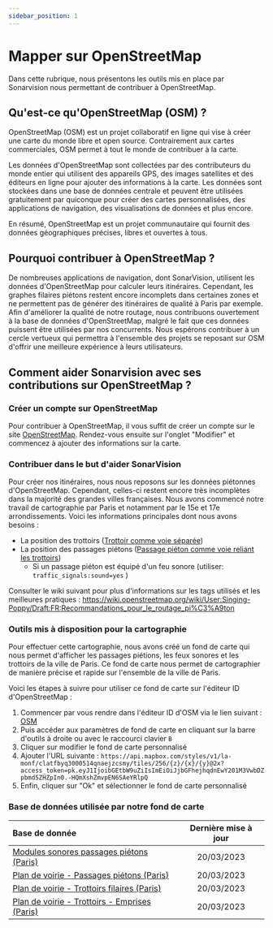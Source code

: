 ```yaml
---
sidebar_position: 1
---
```


# Mapper sur OpenStreetMap

Dans cette rubrique, nous présentons les outils mis en place par Sonarvision nous permettant de contribuer à
OpenStreetMap.

## Qu'est-ce qu'OpenStreetMap (OSM) ?

OpenStreetMap (OSM) est un projet collaboratif en ligne qui vise à créer une carte du monde libre et open source.
Contrairement aux cartes commerciales, OSM permet à tout le monde de contribuer à la carte.

Les données d'OpenStreetMap sont collectées par des contributeurs du monde entier qui utilisent des appareils GPS,
des images satellites et des éditeurs en ligne pour ajouter des informations à la carte.
Les données sont stockées dans une base de données centrale et peuvent être utilisées gratuitement
par quiconque pour créer des cartes personnalisées, des applications de navigation, des visualisations de données et
plus encore.

En résumé, OpenStreetMap est un projet communautaire qui fournit des données géographiques précises, libres et ouvertes
à tous.

## Pourquoi contribuer à OpenStreetMap ?

De nombreuses applications de navigation, dont SonarVision, utilisent les données d'OpenStreetMap pour calculer leurs
itinéraires.
Cependant, les graphes filaires piétons restent encore incomplets dans certaines zones et ne permettent pas de générer
des itinéraires de qualité à Paris par exemple.
Afin d'améliorer la qualité de notre routage, nous contribuons ouvertement à la base de données d'OpenStreetMap,
malgré le fait que ces données puissent être utilisées par nos concurrents.
Nous espérons contribuer à un cercle vertueux qui permettra à l'ensemble des projets se reposant sur OSM d'offrir une
meilleure expérience à leurs utilisateurs.

## Comment aider Sonarvision avec ses contributions sur OpenStreetMap ?

### Créer un compte sur OpenStreetMap

Pour contribuer à OpenStreetMap, il vous suffit de créer un compte sur le
site [OpenStreetMap](https://www.openstreetmap.org/).
Rendez-vous ensuite sur l'onglet "Modifier" et commencez à ajouter des informations sur la carte.

### Contribuer dans le but d'aider SonarVision

Pour créer nos itinéraires, nous nous reposons sur les données piétonnes d'OpenStreetMap. Cependant, celles-ci restent
encore très incomplètes dans la majorité des grandes villes françaises.
Nous avons commencé notre travail de cartographie par Paris et notamment par le 15e et 17e arrondissements.
Voici les informations principales dont nous avons besoins :

- La position des trottoirs ([Trottoir comme voie séparée](https://wiki.openstreetmap.org/wiki/User:Singing-Poppy/Draft:FR:Recommandations_pour_le_routage_pi%C3%A9ton#Trottoir))
- La position des passages piétons ([Passage piéton comme voie reliant les trottoirs](https://wiki.openstreetmap.org/wiki/User:Singing-Poppy/Draft:FR:Recommandations_pour_le_routage_pi%C3%A9ton#Passages_pi%C3%A9tons))
    - Si un passage piéton est équipé d'un feu sonore (utiliser: `traffic_signals:sound=yes` )

Consulter le wiki suivant pour plus d'informations sur les tags utilisés et les meilleures pratiques :
https://wiki.openstreetmap.org/wiki/User:Singing-Poppy/Draft:FR:Recommandations_pour_le_routage_pi%C3%A9ton

### Outils mis à disposition pour la cartographie

Pour effectuer cette cartographie, nous avons créé un fond de carte qui nous permet d'afficher les passages piétions,
les feux sonores et les trottoirs de la ville de Paris. Ce fond de carte nous permet de cartographier de manière précise
et rapide sur l'ensemble de la ville de Paris.

Voici les étapes à suivre pour utiliser ce fond de carte sur l'éditeur ID d'OpenStreetMap :

1. Commencer par vous rendre dans l'éditeur ID d'OSM via le lien
   suivant : [OSM](https://www.openstreetmap.org/edit?editor=id#map=13/48.8588/2.3385)
2. Puis accéder aux paramètres de fond de carte en cliquant sur la barre d'outils à droite ou avec le raccourci
   clavier `B`
3. Cliquer sur modifier le fond de carte personnalisé
4. Ajouter l'URL
   suivante : `https://api.mapbox.com/styles/v1/la-monf/clatfbyq3000514qnaejzcsmy/tiles/256/{z}/{x}/{y}@2x?access_token=pk.eyJ1IjoibGEtbW9uZiIsImEiOiJjbGFhejhqdnEwY201M3VwbDZpbmd5ZHZpIn0.-HQmXshZmvpEN6SAeYRlpQ`
5. Enfin, cliquer sur "Ok" et sélectionner le fond de carte personnalisé

### Base de données utilisée par notre fond de carte

| Base de donnée                                                                                                                                                                                               | Dernière mise à jour |
|:-------------------------------------------------------------------------------------------------------------------------------------------------------------------------------------------------------------|:--------------------:|
| [Modules sonores passages piétons (Paris)](https://opendata.paris.fr/explore/dataset/modules-sonores-passages-pietons/information/?disjunctive.libelle_secteur&disjunctive.libelle_materiel)                 |      20/03/2023      |
| [Plan de voirie - Passages piétons (Paris)](https://opendata.paris.fr/explore/dataset/plan-de-voirie-passages-pietons/information/?disjunctive.num_pave&location=16,48.87356,2.33009&basemap=jawg.streets)   |      20/03/2023      |
| [Plan de voirie - Trottoirs filaires (Paris)](https://opendata.paris.fr/explore/dataset/plan-de-voirie-trottoirs/information/?disjunctive.num_pave&disjunctive.lib_level&disjunctive.lib_classe)             |      20/03/2023      |
| [Plan de voirie - Trottoirs - Emprises (Paris)](https://opendata.paris.fr/explore/dataset/plan-de-voirie-trottoirs-emprises/information/?disjunctive.num_pave&basemap=jawg.dark&location=20,48.8864,2.31302) |      20/03/2023      |
